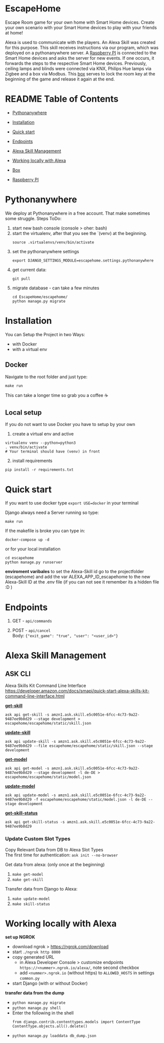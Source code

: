 # EscapeHome
Escape Room game for your own home with Smart Home devices. 
Create your own scenario with your Smart Home devices to play with your friends at home! 

Alexa is used to communicate with the players. 
An Alexa Skill was created for this purpose. 
This skill receives instructions via our program, which was deployed on a pythonanywhere server. 
A [Raspberry PI](/pi/README.md) is connected to the Smart Home devices and asks the server for new events. 
If one occurs, it forwards the steps to the respective Smart Home devices. 
Previously, ceiling lamps and blinds were connected via KNX, Philips Hue lamps via Zigbee and a box via Modbus. 
This [box](/box/README.md) serves to lock the room key at the beginning of the game and release it again at the end. 

# README Table of Contents

- [Pythonanywhere](#pythonanywhere)    
- [Installation](#installation)  
- [Quick start](#quick-start)  
- [Endpoints](#endpoints)  
- [Alexa Skill Management](#alexa-skill-management)  
- [Working locally with Alexa](#working-locally-with-alexa)  


- [Box](/box/README.md)
- [Raspberry PI](/pi/README.md)

# Pythonanywhere
We deploy at Pythonanywhere in a free account. That make sometimes some struggle. 
Steps ToDo:
1. start new bash console (console > oher: bash) 
2. start the virtualenv, after that you see the `(venv) at the beginning.
    ```` shell 
    source .virtualenvs/venv/bin/activate
    ````
3. set the pythonanywhere settings
    ``` shell 
    export DJANGO_SETTINGS_MODULE=escapehome.settings.pythonanywhere
    ```
4. get current data:
    ```shell
    git pull
    ```
5. migrate database - can take a few minutes
    ```shell
    cd EscapeHome/escapehome/
    python manage.py migrate
    ```
    

# Installation 
You can Setup the Project in two Ways: 
* with Docker
* with a virtual env


## Docker
Navigate to the root folder and just type: 

```shell
make run
```

This can take a longer time so grab you a coffee ☕

## Local setup
If you do not want to use Docker you have to setup by your own

1. create a virtual env and active 
```shell
virtualenv venv --python=python3
. venv/bin/activate
# Your terminal should have (venv) in front
```
2. install requirements
```shell
pip install -r requirements.txt
```

# Quick start
If you want to use docker type `export USE=docker` in your terminal

Django always need a Server running so type: 
```shell
make run
```

If the makefile is broke you can type in: 
```shell
docker-compose up -d 
```
or for your local installation

```shell
cd escapehome
python manage.py runserver
```
**enviroment varibales**
to set the Alexa-Skill id go to the projectfolder (escapehome) and add the var ALEXA_APP_ID_escapehome to the new Alexa-Skill ID at the .env file (if you can not see it remember its a hidden file :D )

# Endpoints
1. GET - `api/commands`  

1. POST - `api/cancel`  
Body: `{"exit_game": "true", "user": "<user_id>"}
`

# Alexa Skill Management 

## ASK CLI
Alexa Skills Kit Command Line Interface  
https://developer.amazon.com/docs/smapi/quick-start-alexa-skills-kit-command-line-interface.html

**[get-skill](https://developer.amazon.com/docs/smapi/ask-cli-command-reference.html#get-skill-subcommand)** 
```
ask api get-skill -s amzn1.ask.skill.e5c0051e-6fcc-4c73-9a22-9487ee9b0d29 --stage development > escapehome/escapehome/static/skill.json
```

**[update-skill](https://developer.amazon.com/docs/smapi/ask-cli-command-reference.html#get-skill-subcommand)** 
```
ask api update-skill -s amzn1.ask.skill.e5c0051e-6fcc-4c73-9a22-9487ee9b0d29 --file escapehome/escapehome/static/skill.json --stage development
```

**[get-model](https://developer.amazon.com/docs/smapi/ask-cli-command-reference.html#get-model-subcommand)**
```
ask api get-model -s amzn1.ask.skill.e5c0051e-6fcc-4c73-9a22-9487ee9b0d29 --stage development -l de-DE > escapehome/escapehome/static/model.json
```

**[update-model](https://developer.amazon.com/docs/smapi/ask-cli-command-reference.html#update-model-subcommand)**
```
ask api update-model -s amzn1.ask.skill.e5c0051e-6fcc-4c73-9a22-9487ee9b0d29 -f escapehome/escapehome/static/model.json -l de-DE --stage development
```

**[get-skill-status](https://developer.amazon.com/docs/smapi/ask-cli-command-reference.html#get-skill-status-subcommand)**
```
ask api get-skill-status -s amzn1.ask.skill.e5c0051e-6fcc-4c73-9a22-9487ee9b0d29
```


### Update Custom Slot Types
Copy Relevant Data from DB to Alexa Slot Types  
The first time for authentication: `ask init --no-browser`

Get data from alexa: (only once at the beginning)
1. `make get-model`
2. `make get-skill`

Transfer data from Django to Alexa:
1. `make update-model`
2. `make skill-status`



# Working locally with Alexa
__set up NGROK__
* download ngrok > https://ngrok.com/download
* start `./ngrok http 8000`
* copy generated URL
    * in Alexa Developer Console > customize endpoints `https://<nummer>.ngrok.io/alexa/`, note second checkbox
    * add `<nummer>.ngrok.io` (without https) to `ALLOWED_HOSTS` in settings `common.py`
* start Django (with or without Docker)

__transfer data from the dump__
* `python manage.py migrate`
* `python manage.py shell` 
* Enter the following in the shell
  ```shell
  from django.contrib.contenttypes.models import ContentType
  ContentType.objects.all().delete()
  ```
* `python manage.py loaddata db_dump.json`
